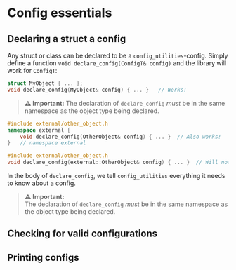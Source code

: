 # Config essentials

## Declaring a struct a config
Any struct or class can be declared to be a `config_utilities`-config. Simply define a function `void declare_config(ConfigT& config)` and the library will work for `ConfigT`:

```c++
struct MyObject { ... };
void declare_config(MyObject& config) { ... }   // Works!
```

> **⚠️ Important:** The declaration of `declare_config` *must* be in the same namespace as the object type being declared.

```c++
#include external/other_object.h
namespace external {
    void declare_config(OtherObject& config) { ... }  // Also works!
}   // namespace external
```
```c++
#include external/other_object.h
void declare_config(external::OtherObject& config) { ... }  // Will not work!
```

In the body of `declare_config`, we tell `config_utilities` everything it needs to know about a config.

> **⚠️ Important:**<br>
> The declaration of `declare_config` *must* be in the same namespace as the object type being declared.

## Checking for valid configurations

## Printing configs
